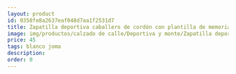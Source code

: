```yaml
---
layout: product
id: 0358fe8a2637eaf048d7aa1f2531d7
title: Zapatilla deportiva caballero de cordón con plantilla de memoria 
image: img/productos/calzado de calle/Deportiva y monte/Zapatilla deportiva caballero de cordón con plantilla de memoria =45=blanco joma.webp
price: 45
tags: blanco joma
description: 
order: 0
---
```

